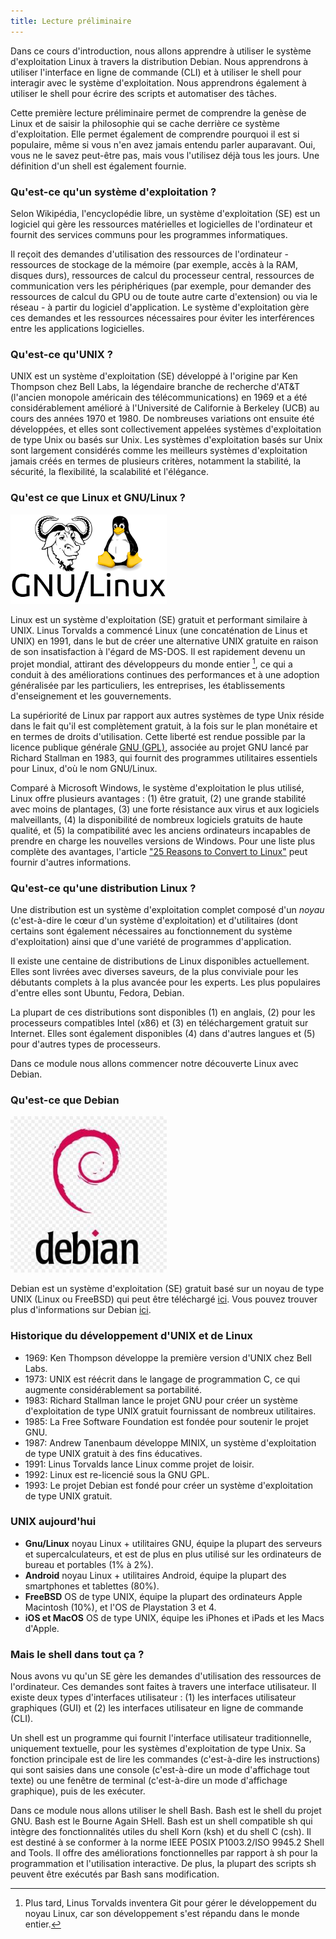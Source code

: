 ```yaml
---
title: Lecture préliminaire
---
```


Dans ce cours d'introduction, nous allons apprendre à utiliser le système d'exploitation Linux à travers la distribution Debian. Nous apprendrons à utiliser l'interface en ligne de commande (CLI) et à utiliser le shell pour interagir avec le système d'exploitation. Nous apprendrons également à utiliser le shell pour écrire des scripts et automatiser des tâches.

Cette première lecture préliminaire permet de comprendre la genèse de Linux et de saisir la philosophie qui se cache derrière ce système d'exploitation. Elle permet également de comprendre pourquoi il est si populaire, même si vous n'en avez jamais entendu parler auparavant. Oui, vous ne le savez peut-être pas, mais vous l'utilisez déjà tous les jours. Une définition d'un shell est également fournie.

### Qu'est-ce qu'un système d'exploitation ?

Selon Wikipédia, l'encyclopédie libre, un système d'exploitation (SE) est un logiciel qui gère les ressources matérielles et logicielles de l'ordinateur et fournit des services communs pour les programmes informatiques.

Il reçoit des demandes d'utilisation des ressources de l'ordinateur - ressources de stockage de la mémoire (par exemple, accès à la RAM, disques durs), ressources de calcul du processeur central, ressources de communication vers les périphériques (par exemple, pour demander des ressources de calcul du GPU ou de toute autre carte d'extension) ou via le réseau - à partir du logiciel d'application. Le système d'exploitation gère ces demandes et les ressources nécessaires pour éviter les interférences entre les applications logicielles.

### Qu'est-ce qu'UNIX ?

UNIX est un système d'exploitation (SE) développé à l'origine par Ken Thompson chez Bell Labs, la légendaire branche de recherche d'AT&T (l'ancien monopole américain des télécommunications) en 1969 et a été considérablement amélioré à l'Université de Californie à Berkeley (UCB) au cours des années 1970 et 1980. De nombreuses variations ont ensuite été développées, et elles sont collectivement appelées systèmes d'exploitation de type Unix ou basés sur Unix. Les systèmes d'exploitation basés sur Unix sont largement considérés comme les meilleurs systèmes d'exploitation jamais créés en termes de plusieurs critères, notamment la stabilité, la sécurité, la flexibilité, la scalabilité et l'élégance.

### Qu'est ce que Linux et GNU/Linux ?

<img src="../../assets/img/gnulinux-logo.png" alt="" width="250"/>

Linux est un système d'exploitation (SE) gratuit et performant similaire à UNIX. Linus Torvalds a commencé Linux (une concaténation de Linus et UNIX) en 1991, dans le but de créer une alternative UNIX gratuite en raison de son insatisfaction à l'égard de MS-DOS. Il est rapidement devenu un projet mondial, attirant des développeurs du monde entier [^1], ce qui a conduit à des améliorations continues des performances et à une adoption généralisée par les particuliers, les entreprises, les établissements d'enseignement et les gouvernements.

La supériorité de Linux par rapport aux autres systèmes de type Unix réside dans le fait qu'il est complètement gratuit, à la fois sur le plan monétaire et en termes de droits d'utilisation. Cette liberté est rendue possible par la licence publique générale [GNU (GPL)](https://fr.wikipedia.org/wiki/Licence_publique_g%C3%A9n%C3%A9rale_GNU), associée au projet GNU lancé par Richard Stallman en 1983, qui fournit des programmes utilitaires essentiels pour Linux, d'où le nom GNU/Linux.

Comparé à Microsoft Windows, le système d'exploitation le plus utilisé, Linux offre plusieurs avantages : (1) être gratuit, (2) une grande stabilité avec moins de plantages, (3) une forte résistance aux virus et aux logiciels malveillants, (4) la disponibilité de nombreux logiciels gratuits de haute qualité, et (5) la compatibilité avec les anciens ordinateurs incapables de prendre en charge les nouvelles versions de Windows. Pour une liste plus complète des avantages, l'article ["25 Reasons to Convert to Linux"](http://www.linfo.org/reasons_to_convert.html) peut fournir d'autres informations.

### Qu'est-ce qu'une distribution Linux ?

Une distribution est un système d'exploitation complet composé d'un *noyau* (c'est-à-dire le cœur d'un système d'exploitation) et d'utilitaires (dont certains sont également nécessaires au fonctionnement du système d'exploitation) ainsi que d'une variété de programmes d'application.

Il existe une centaine de distributions de Linux disponibles actuellement. Elles sont livrées avec diverses saveurs, de la plus conviviale pour les débutants complets à la plus avancée pour les experts. Les plus populaires d'entre elles sont Ubuntu, Fedora, Debian.

La plupart de ces distributions sont disponibles (1) en anglais, (2) pour les processeurs compatibles Intel (x86) et (3) en téléchargement gratuit sur Internet. Elles sont également disponibles (4) dans d'autres langues et (5) pour d'autres types de processeurs.

Dans ce module nous allons commencer notre découverte Linux avec Debian.

### Qu'est-ce que Debian

<img src="../../assets/img/debian-logo.jpg" alt="" width="250"/>


Debian est un système d'exploitation (SE) gratuit basé sur un noyau de type UNIX (Linux ou FreeBSD) qui peut être téléchargé [ici](https://www.debian.org/download). Vous pouvez trouver plus d'informations sur Debian [ici](https://www.debian.org/intro/about).

### Historique du développement d'UNIX et de Linux

- 1969: Ken Thompson développe la première version d'UNIX chez Bell Labs.
- 1973: UNIX est réécrit dans le langage de programmation C, ce qui augmente considérablement sa portabilité.
- 1983: Richard Stallman lance le projet GNU pour créer un système d'exploitation de type UNIX gratuit fournissant de nombreux utilitaires.
- 1985: La Free Software Foundation est fondée pour soutenir le projet GNU.
- 1987: Andrew Tanenbaum développe MINIX, un système d'exploitation de type UNIX gratuit à des fins éducatives.
- 1991: Linus Torvalds lance Linux comme projet de loisir.
- 1992: Linux est re-licencié sous la GNU GPL.
- 1993: Le projet Debian est fondé pour créer un système d'exploitation de type UNIX gratuit.

### UNIX aujourd'hui

- **Gnu/Linux** noyau Linux + utilitaires GNU, équipe la plupart des serveurs et supercalculateurs, et est de plus en plus utilisé sur les ordinateurs de bureau et portables (1% à 2%).
- **Android** noyau Linux + utilitaires Android, équipe la plupart des smartphones et tablettes (80%).
- **FreeBSD** OS de type UNIX, équipe la plupart des ordinateurs Apple Macintosh (10%), et l'OS de Playstation 3 et 4.
- **iOS et MacOS** OS de type UNIX, équipe les iPhones et iPads et les Macs d'Apple.

### Mais le shell dans tout ça ?

Nous avons vu qu'un SE gère les demandes d'utilisation des ressources de l'ordinateur. Ces demandes sont faites à travers une interface utilisateur. Il existe deux types d'interfaces utilisateur : (1) les interfaces utilisateur graphiques (GUI) et (2) les interfaces utilisateur en ligne de commande (CLI).

Un shell est un programme qui fournit l'interface utilisateur traditionnelle, uniquement textuelle, pour les systèmes d'exploitation de type Unix. Sa fonction principale est de lire les commandes (c'est-à-dire les instructions) qui sont saisies dans une console (c'est-à-dire un mode d'affichage tout texte) ou une fenêtre de terminal (c'est-à-dire un mode d'affichage graphique), puis de les exécuter.

Dans ce module nous allons utiliser le shell Bash. Bash est le shell du projet GNU. Bash est le Bourne Again SHell. Bash est un shell compatible sh qui intègre des fonctionnalités utiles du shell Korn (ksh) et du shell C (csh). Il est destiné à se conformer à la norme IEEE POSIX P1003.2/ISO 9945.2 Shell and Tools. Il offre des améliorations fonctionnelles par rapport à sh pour la programmation et l'utilisation interactive. De plus, la plupart des scripts sh peuvent être exécutés par Bash sans modification.

[^1]: Plus tard, Linus Torvalds inventera Git pour gérer le développement du noyau Linux, car son développement s'est répandu dans le monde entier.


